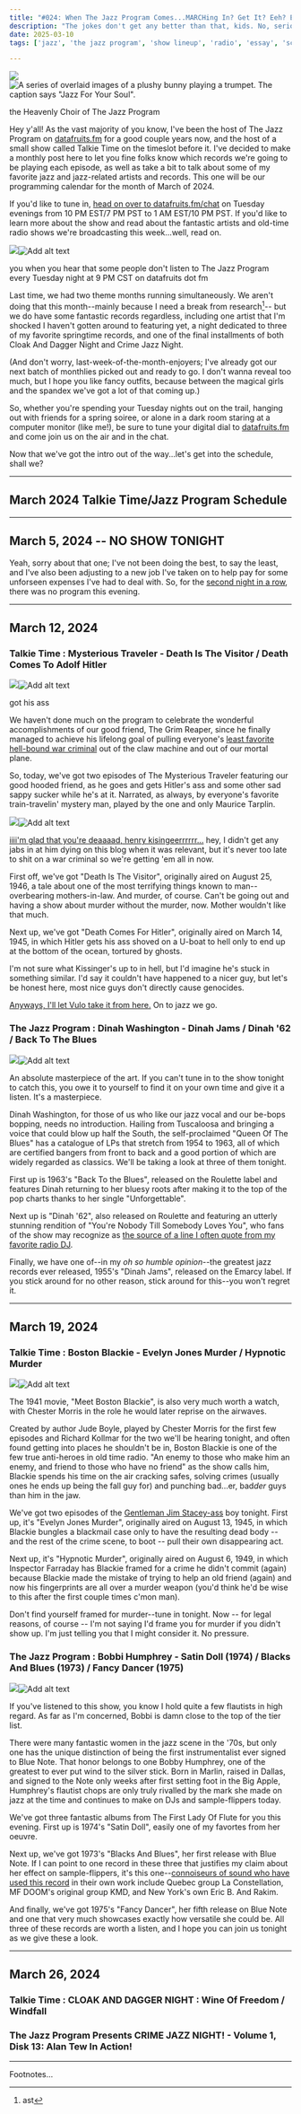 ```yaml
---
title: "#024: When The Jazz Program Comes...MARCHing In? Get It? Eeh? EEEH? : The March 2024 Radio Schedule"
description: "The jokes don't get any better than that, kids. No, seriously, they don't--that was the best one I had for the month, and it's all downhill from here. Anyways, here's what I'm playing on datafruits.fm this month."  
date: 2025-03-10
tags: ['jazz', 'the jazz program', 'show lineup', 'radio', 'essay', 'schedule', 'blogpost']

---
```


<div class="floatright caption">
  <p><img tabindex=1 src="/blog/0024/00.jpg" /><span class="f"><img src="/blog/0024/00.jpg" alt="A series of overlaid images of a plushy bunny playing a trumpet. The caption says &quot;Jazz For Your Soul&quot;."/></span></p>
  <p>the Heavenly Choir of The Jazz Program</p>
</div>

Hey y'all! As the vast majority of you know, I've been the host of The Jazz Program on [datafruits.fm](https://datafruits.fm) for a good couple years now, and the host of a small show called Talkie Time on the timeslot before it. I've decided to make a monthly post here to let you fine folks know which records we're going to be playing each episode, as well as take a bit to talk about some of my favorite jazz and jazz-related artists and records. This one will be our programming calendar for the month of March of 2024.

If you'd like to tune in, [head on over to datafruits.fm/chat](https://datafruits.fm/chat) on Tuesday evenings from 10 PM EST/7 PM PST to 1 AM EST/10 PM PST. If you'd like to learn more about the show and read about the fantastic artists and old-time radio shows we're broadcasting this week...well, read on.

<div class="floatleft caption">
  <p><img tabindex=1 src="/blog/0024/00.png" /><span class="f"><img src="/blog/0024/00.png" alt="Add alt text"/></span></p>
  <p>you when you hear that some people don't listen to The Jazz Program every Tuesday night at 9 PM CST on datafruits dot fm</a></p>
</div>

Last time, we had two theme months running simultaneously. We aren't doing that this month--mainly because I need a break from research[^1]-- but we do have some fantastic records regardless, including one artist that I'm shocked I haven't gotten around to featuring yet, a night dedicated to three of my favorite springtime records, and one of the final installments of both Cloak And Dagger Night and Crime Jazz Night.

(And don't worry, last-week-of-the-month-enjoyers; I've already got our next batch of monthlies picked out and ready to go. I don't wanna reveal too much, but I hope you like fancy outfits, because between the magical girls and the spandex we've got a lot of that coming up.)

So, whether you're spending your Tuesday nights out on the trail, hanging out with friends for a spring soiree, or alone in a dark room staring at a computer monitor (like me!), be sure to tune your digital dial to [datafruits.fm](https://datafruits.fm) and come join us on the air and in the chat. 

Now that we've got the intro out of the way...let's get into the schedule, shall we?


---

## March 2024 Talkie Time/Jazz Program Schedule

---

## March 5, 2024 -- NO SHOW TONIGHT   

Yeah, sorry about that one; I've not been doing the best, to say the least, and I've also been adjusting to a new job I've taken on to help pay for some unforseen expenses I've had to deal with. So, for the [second night in a row](/post/0023.md), there was no program this evening.

---

## March 12, 2024

### Talkie Time : Mysterious Traveler - Death Is The Visitor / Death Comes To Adolf Hitler

<div class="floatright caption">
  <p><img tabindex=1 src="/blog/0024/01_1.png" /><span class="f"><img src="/blog/0024/01_1.png" alt="Add alt text"/></span></p>
  <p>got his ass</p>
</div>

We haven't done much on the program to celebrate the wonderful accomplishments of our good friend, The Grim Reaper, since he finally managed to achieve his lifelong goal of pulling everyone's [least favorite hell-bound war criminal](https://www.rollingstone.com/politics/politics-news/henry-kissinger-war-criminal-dead-1234804748/) out of the claw machine and out of our mortal plane. 

So, today, we've got two episodes of The Mysterious Traveler featuring our good hooded friend, as he goes and gets Hitler's ass and some other sad sappy sucker while he's at it. Narrated, as always, by everyone's favorite train-travelin' mystery man, played by the one and only Maurice Tarplin.

<div class="floatleft caption">
  <p><img tabindex=1 src="/blog/0024/01_d.png" /><span class="f"><img src="/blog/0023/0024/01_d.png" alt="Add alt text"/></span></p>
  <p><a href="https://youtu.be/AU_Ak3t18Xc">iiii'm glad that you're deaaaad, henry kisingeerrrrrr...</a> hey, I didn't get any jabs in at him dying on this blog when it was relevant, but it's never too late to shit on a war criminal so we're getting 'em all in now.</p>
</div>

First off, we've got "Death Is The Visitor", originally aired on August 25, 1946, a tale about one of the most terrifying things known to man--overbearing mothers-in-law. And murder, of course. Can't be going out and having a show about murder without the murder, now. Mother wouldn't like that much.

Next up, we've got "Death Comes For Hitler", originally aired on March 14, 1945, in which Hitler gets his ass shoved on a U-boat to hell only to end up at the bottom of the ocean, tortured by ghosts. 

I'm not sure what Kissinger's up to in hell, but I'd imagine he's stuck in something similar. I'd say it couldn't have happened to a nicer guy, but let's be honest here, most nice guys don't directly cause genocides.

[Anyways, I'll let Vulo take it from here.](https://youtu.be/AU_Ak3t18Xc) On to jazz we go.

### The Jazz Program : Dinah Washington - Dinah Jams / Dinah '62 / Back To The Blues

<div class="floatright caption">
  <p><img tabindex=1 src="/blog/0024/01_2.jpg" /><span class="f"><img src="/blog/0024/01_2.jpg" alt="Add alt text"/></span></p>
  <p>An absolute masterpiece of the art. If you can't tune in to the show tonight to catch this, you owe it to yourself to find it on your own time and give it a listen. It's a masterpiece.</p>
</div>

Dinah Washington, for those of us who like our jazz vocal and our be-bops bopping, needs no introduction. Hailing from Tuscaloosa and bringing a voice that could blow up half the South, the self-proclaimed "Queen Of The Blues" has a catalogue of LPs that stretch from 1954 to 1963, all of which are certified bangers from front to back and a good portion of which are widely regarded as classics. We'll be taking a look at three of them tonight.

First up is 1963's "Back To the Blues", released on the Roulette label and features Dinah returning to her bluesy roots after making it to the top of the pop charts thanks to her single "Unforgettable". 

Next up is "Dinah '62", also released on Roulette and featuring an utterly stunning rendition of "You're Nobody Till Somebody Loves You", who fans of the show may recognize as [the source of a line I often quote from my favorite radio DJ](https://youtu.be/4yIYMGGKTrQ).

Finally, we have one of--in my *oh so humble opinion*--the greatest jazz records ever released, 1955's "Dinah Jams", released on the Emarcy label. If you stick around for no other reason, stick around for this--you won't regret it.

---

## March 19, 2024

### Talkie Time : Boston Blackie - Evelyn Jones Murder / Hypnotic Murder

<div class="floatright caption">
  <p><img tabindex=1 src="/blog/0024/02_1.jpg" /><span class="f"><img src="/blog/0024/02_1.jpg" alt="Add alt text"/></span></p>
  <p>The 1941 movie, &quot;Meet Boston Blackie&quot;, is also very much worth a watch, with Chester Morris in the role he would later reprise on the airwaves.</p>
</div>

Created by author Jude Boyle, played by Chester Morris for the first few episodes and Richard Kollmar for the two we'll be hearing tonight, and often found getting into places he shouldn't be in, Boston Blackie is one of the few true anti-heroes in old time radio. "An enemy to those who make him an enemy, and friend to those who have no friend" as the show calls him, Blackie spends his time on the air cracking safes, solving crimes (usually ones he ends up being the fall guy for) and punching bad...er, bad*der* guys than him in the jaw. 

We've got two episodes of the [Gentleman Jim Stacey-ass](https://en.uesp.net/wiki/Morrowind:Gentleman_Jim_Stacey) boy tonight. First up, it's "Evelyn Jones Murder", originally aired on August 13, 1945, in which Blackie bungles a blackmail case only to have the resulting dead body -- and the rest of the crime scene, to boot -- pull their own disappearing act.

Next up, it's "Hypnotic Murder", originally aired on August 6, 1949, in which Inspector Farraday has Blackie framed for a crime he didn't commit (again) because Blackie made the mistake of trying to help an old friend (again) and now his fingerprints are all over a murder weapon (you'd think he'd be wise to this after the first couple times c'mon man). 

Don't find yourself framed for murder--tune in tonight. Now -- for legal reasons, of course -- I'm not saying I'd frame you for murder if you didn't show up. I'm just telling you that I might consider it. No pressure.

### The Jazz Program : Bobbi Humphrey - Satin Doll (1974) / Blacks And Blues (1973) / Fancy Dancer (1975)

<div class="floatleft caption">
  <p><img tabindex=1 src="/blog/0024/02_2.png" /><span class="f"><img src="/blog/0024/02_2.png" alt="Add alt text"/></span></p>
  <p>If you've listened to this show, you know I hold quite a few flautists in high regard. As far as I'm concerned, Bobbi is damn close to the top of the tier list.</p>
</div>

There were many fantastic women in the jazz scene in the '70s, but only one has the unique distinction of being the first instrumentalist ever signed to Blue Note. That honor belongs to one Bobby Humphrey, one of the greatest to ever put wind to the silver stick. Born in Marlin, raised in Dallas, and signed to the Note only weeks after first setting foot in the Big Apple, Humphrey's flautist chops are only truly rivalled by the mark she made on jazz at the time and continues to make on DJs and sample-flippers today.

We've got three fantastic albums from The First Lady Of Flute for you this evening. First up is 1974's "Satin Doll", easily one of my favortes from her oeuvre. 

Next up, we've got 1973's "Blacks And Blues", her first release with Blue Note. If I can point to one record in these three that justifies my claim about her effect on sample-flippers, it's this one--[connoiseurs of sound who have used this record](https://www.whosampled.com/Bobbi-Humphrey/Blacks-and-Blues/sampled/) in their own work include Quebec group La Constellation, MF DOOM's original group KMD, and New York's own Eric B. And Rakim.

And finally, we've got 1975's "Fancy Dancer", her fifth release on Blue Note and one that very much showcases exactly how versatile she could be. All three of these records are worth a listen, and I hope you can join us tonight as we give these a look.

---

## March 26, 2024

### Talkie Time : CLOAK AND DAGGER NIGHT : Wine Of Freedom / Windfall 

### The Jazz Program Presents CRIME JAZZ NIGHT! - Volume 1, Disk 13: Alan Tew In Action!



--- 
Footnotes...

[^1]: ast

